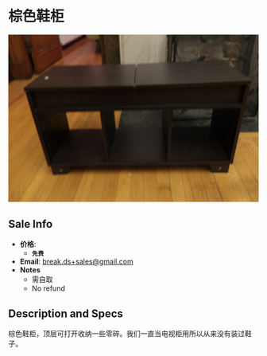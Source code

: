 # 棕色鞋柜

![ss](https://github.com/breakds/moving-sales/blob/master/photo/resized/shoe_organizer.png)

## Sale Info

* **价格**: 
  * **`免费`**
* **Email**: break.ds+sales@gmail.com
* **Notes**
  * 需自取
  * No refund

## Description and Specs

棕色鞋柜，顶层可打开收纳一些零碎。我们一直当电视柜用所以从来没有装过鞋子。
